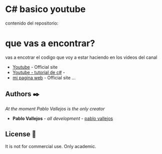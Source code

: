 # C# basico youtube
contenido del repositorio:

# que vas a encontrar?
vas a encotrar el codigo que voy a estar haciendo en los videos 
del canal 
* [Youtube](https://youtube.com/pablovallejos) - Official site
* [Youtube - tutorial de c#](https://www.youtube.com/watch?v=yUMUsUhZoFs&list=PLuK-npvys7J4Kv4J4_EmADUWRt0r-tw2-) - 
* [mi pagina web](https://pablovallejos.com) - Official site
  ...


## Authors ✒️

_At the moment Pablo Vallejos is the only creator_

* **Pablo Vallejos** - *all development* - [pablo vallejos](https://github.com/pablovass)
 

## License 📄

It is not for commercial use. Only academic.
